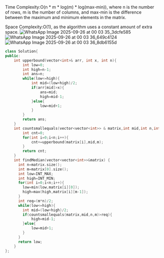 Time Complexity:O(n * m * log(m) * log(max-min)), where n is the number of rows, m is the number of columns, and max-min is the difference between the maximum and minimum elements in the matrix.

Space Complexity:O(1), as the algorithm uses a constant amount of extra space.
![WhatsApp Image 2025-09-26 at 00 03 35_3dcfe585](https://github.com/user-attachments/assets/35a1b9cd-9997-4f03-8010-3663609bd551)
![WhatsApp Image 2025-09-26 at 00 03 36_649c4124](https://github.com/user-attachments/assets/e1b8a877-0a5c-4f93-91fe-11823d7e993c)
![WhatsApp Image 2025-09-26 at 00 03 36_8db6155d](https://github.com/user-attachments/assets/f6d7ab5a-9e4c-4637-8446-a647c071ea21)

```cpp
class Solution{
public:
    int upperbound(vector<int>& arr, int x, int n){
        int low=0;
        int high=n-1;
        int ans=n;
        while(low<=high){
            int mid=(low+high)/2;
            if(arr[mid]>x){
                ans=mid;
                high=mid-1;
            }else{
                low=mid+1;
            }
        }
        return ans;
    }
    int countsmallequals(vector<vector<int>> & matrix,int mid,int n,int m){
        int cnt=0;
        for(int i=0;i<n;i++){
            cnt+=upperbound(matrix[i],mid,m);
        }
        return cnt;
    }
    int findMedian(vector<vector<int>>&matrix) {
      int n=matrix.size();
      int m=matrix[0].size();
      int low=INT_MAX;
      int high=INT_MIN;
      for(int i=0;i<n;i++){
        low=min(low,matrix[i][0]);
        high=max(high,matrix[i][m-1]);
      }
      int req=(m*n)/2;
      while(low<=high){
        int mid=(low+high)/2;
        if(countsmallequals(matrix,mid,n,m)>req){
            high=mid-1;
        }else{
            low=mid+1;
        }
      }
      return low;
    }
};

